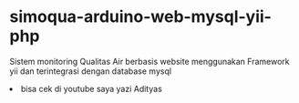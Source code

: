 # simoqua-arduino-web-mysql-yii-php
Sistem monitoring Qualitas Air berbasis website menggunakan Framework yii dan terintegrasi dengan database mysql
<li>
  bisa cek di youtube saya yazi Adityas
  </li>
